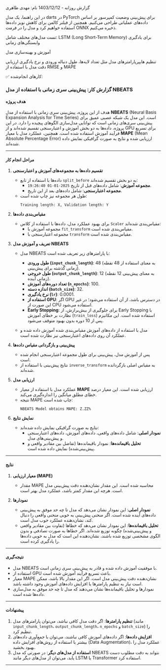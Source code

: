 
گزارش روزانه - 1403/12/12
نام: مهدی طاهری


 در این راهنما، یک مدل darts در PyTorch برای پیش‌بینی وضعیت کمپرسور بر اساس داده‌های عملیاتی طراحی می‌کنیم. همچنین از فیلتر کالمن برای کاهش نویز داده‌ها استفاده خواهیم کرد و مدل را در فرمت ONNX ذخیره می‌کنیم.

تست مدل‌های مختلف شامل:
LSTM (Long Short-Term Memory) برای یادگیری وابستگی‌های زمانی


آموزش و بهینه‌سازی مدل

تنظیم هایپرپارامترهای مدل مثل تعداد لایه‌ها، طول دنباله ورودی و نرخ یادگیری
ارزیابی دقت مدل با استفاده از RMSE و MAPE


✅ کارهای انجام‌شده:
### گزارش کار: پیش‌بینی سری زمانی با استفاده از مدل NBEATS

#### **هدف پروژه**
هدف از این پروژه، پیش‌بینی سری زمانی با استفاده از مدل **NBEATS** (Neural Basis Expansion Analysis for Time Series) است. این مدل یک شبکه عصبی عمیق برای پیش‌بینی سری‌های زمانی است که توانایی مدل‌سازی الگوهای پیچیده را دارد. در این پروژه، داده‌ها به دو بخش آموزش و اعتبارسنجی تقسیم شده‌اند و از GPU برای تسریع فرآیند آموزش استفاده شده است. همچنین، عملکرد مدل با معیار **MAPE** (Mean Absolute Percentage Error) ارزیابی شده و نتایج به صورت گرافیکی نمایش داده شده‌اند.

---

#### **مراحل انجام کار**

1. **تقسیم داده‌ها به مجموعه‌های آموزش و اعتبارسنجی**
   - داده‌ها با استفاده از تابع `split_before` به دو بخش تقسیم شده‌اند:
     - **مجموعه آموزش**: شامل داده‌های قبل از تاریخ `2025-01-01 19:26:40`.
     - **مجموعه اعتبارسنجی**: شامل داده‌های بعد از این تاریخ.
   - طول هر مجموعه نیز چاپ شده است:
     ```
     Training length: X, Validation length: Y
     ```

2. **مقیاس‌بندی داده‌ها**
   - برای بهبود عملکرد مدل، داده‌ها با استفاده از کلاس `Scaler` مقیاس‌بندی شده‌اند:
     - مجموعه آموزش با `fit_transform` مقیاس‌بندی شده است.
     - مجموعه اعتبارسنجی با `transform` مقیاس‌بندی شده است.

3. **تعریف و آموزش مدل NBEATS**
   - مدل NBEATS با پارامترهای زیر تعریف شده است:
     - **طول ورودی (`input_chunk_length`)**: 48 (به معنای استفاده از 48 نقطه زمانی گذشته برای پیش‌بینی).
     - **طول خروجی (`output_chunk_length`)**: 12 (به معنای پیش‌بینی 12 نقطه زمانی آینده).
     - **تعداد دوره‌های آموزش (`n_epochs`)**: 100.
     - **اندازه دسته (`batch_size`)**: 32.
     - **نرخ یادگیری (`lr`)**: 0.0001.
     - **استفاده از GPU**: اگر GPU در دسترس باشد، از آن استفاده می‌شود؛ در غیر این صورت از CPU استفاده می‌شود.
     - **Early Stopping**: برای جلوگیری از بیش‌برازش، از Early Stopping با نظارت بر خطای آموزش (`train_loss`) استفاده شده است. این مکانیزم پس از 10 دوره بدون بهبود متوقف می‌شود.

   - مدل با استفاده از داده‌های آموزش مقیاس‌بندی شده آموزش داده شده و عملکرد آن روی داده‌های اعتبارسنجی نیز نظارت شده است.

4. **پیش‌بینی و بازگردانی مقیاس داده‌ها**
   - پس از آموزش مدل، پیش‌بینی برای طول مجموعه اعتبارسنجی انجام شده است.
   - نتایج پیش‌بینی با استفاده از `inverse_transform` به مقیاس اصلی بازگردانده شده‌اند.

5. **ارزیابی مدل**
   - عملکرد مدل با استفاده از معیار **MAPE** ارزیابی شده است. این معیار درصد خطای مطلق میانگین را اندازه‌گیری می‌کند.
   - نتیجه MAPE چاپ شده است:
     ```
     NBEATS Model obtains MAPE: Z.ZZ%
     ```

6. **نمایش نتایج**
   - نتایج به صورت گرافیکی نمایش داده شده‌اند:
     - **نمودار اصلی**: شامل داده‌های واقعی، داده‌های آموزش، داده‌های اعتبارسنجی و پیش‌بینی‌های مدل.
     - **تحلیل باقیمانده‌ها**: نمودار باقیمانده‌ها (تفاضل بین مقادیر واقعی و پیش‌بینی‌شده) نمایش داده شده است.

---

#### **نتایج**

1. **معیار ارزیابی (MAPE)**
   - مقدار MAPE محاسبه شده است. این مقدار نشان‌دهنده دقت پیش‌بینی مدل است. هرچه این مقدار کمتر باشد، عملکرد مدل بهتر است.

2. **نمودارها**
   - **نمودار اصلی**: این نمودار نشان می‌دهد که مدل تا چه حد موفق به پیش‌بینی داده‌های آینده شده است. اگر منحنی پیش‌بینی به خوبی منحنی واقعی را دنبال کند، نشان‌دهنده عملکرد خوب مدل است.
   - **تحلیل باقیمانده‌ها**: این نمودار نشان می‌دهد که خطاها (تفاوت بین مقادیر واقعی و پیش‌بینی‌شده) چگونه توزیع شده‌اند. اگر خطاها به صورت تصادفی و بدون الگوی مشخصی توزیع شده باشند، نشان‌دهنده این است که مدل به خوبی داده‌ها را یادگیری کرده است.

---

#### **نتیجه‌گیری**
- مدل NBEATS با موفقیت آموزش داده شده و قادر به پیش‌بینی سری زمانی است.
- استفاده از GPU باعث تسریع فرآیند آموزش شده است.
- معیار MAPE نشان‌دهنده دقت پیش‌بینی مدل است. اگر این مقدار بالا باشد، ممکن است نیاز به تنظیم پارامترها یا افزایش داده‌های آموزش وجود داشته باشد.
- نمودارها و تحلیل باقیمانده‌ها نشان می‌دهند که مدل تا چه حد موفق به مدل‌سازی داده‌ها شده است.

---

#### **پیشنهادات**
1. **تنظیم پارامترها**: اگر دقت مدل کافی نباشد، می‌توان پارامترهای مدل (مانند `input_chunk_length`، `output_chunk_length`، `n_epochs` و `batch_size`) را تنظیم کرد.
2. **افزایش داده‌ها**: اگر داده‌های آموزش کافی نباشند، می‌توان با جمع‌آوری داده‌های بیشتر یا استفاده از روش‌های افزایش داده (Data Augmentation)، عملکرد مدل را بهبود بخشید.
3. **استفاده از مدل‌های دیگر**: در صورتی که مدل NBEATS نتواند به دقت مطلوب دست یابد، می‌توان از مدل‌های دیگر مانند LSTM یا Transformer استفاده کرد.

---


